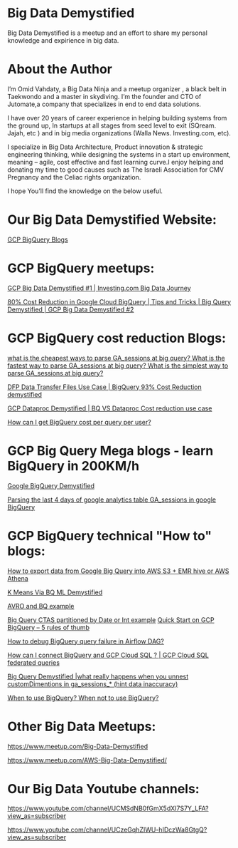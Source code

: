 # Big Data Demystified
Big Data Demystified is a meetup and an effort to share my personal knowledge and expirience in big data.  

# About the Author
I’m Omid Vahdaty, a Big Data Ninja and a meetup organizer , a black belt in Taekwondo and a master in skydiving.
I’m the founder and CTO of Jutomate,a company that  specializes  in end to end data solutions.

I have over 20 years of career experience in helping building systems from the ground up, In startups at all stages from seed level to exit  (SQream. Jajah, etc ) and  in big media organizations (Walla News. Investing.com, etc).

I specialize in Big Data Architecture, Product innovation & strategic engineering thinking, while designing the systems in a start up environment, meaning – agile, cost effective and fast learning curve.I enjoy helping and donating my time to good causes such as The Israeli Association for CMV Pregnancy and the Celiac rights organization.

I hope You’ll find the knowledge on the below useful.


# Our Big Data Demystified Website:
[GCP BigQuery Blogs](https://big-data-demystified.ninja/bigquery-blogs/)

# GCP BigQuery meetups:

[GCP Big Data Demystified #1 | Investing.com Big Data Journey](https://big-data-demystified.ninja/2019/01/28/gcp-big-data-demystified-1-investing-com-big-data-journey/)

[80% Cost Reduction in Google Cloud BigQuery | Tips and Tricks | Big Query Demystified | GCP Big Data Demystified #2](https://big-data-demystified.ninja/2019/10/27/80-cost-reduction-in-google-cloud-bigquery-tips-and-tricks-big-query-demystified/)

# GCP BigQuery cost reduction Blogs:
[what is the cheapest ways to parse GA_sessions at big query? What is the fastest way to parse GA_sessions at big query? What is the simplest way to parse GA_sessions at big query?](https://big-data-demystified.ninja/2019/05/19/what-is-the-cheapest-ways-to-parse-ga-sessions-at-big-query-what-is-the-fastest-way-to-parse-ga-sessions-at-big-query-what-is-the-simplest-way-to-parse-ga-sessions-at-big-query/)

[DFP Data Transfer Files Use Case | BigQuery 93% Cost Reduction demystified](https://big-data-demystified.ninja/2019/11/27/bigquery-sharded-table-loading-via-airflow-dynamic-workflow-template-fields-and-loop-dfp-data-transfer-files-use-case/)

[GCP Dataproc Demystified | BQ VS Dataproc Cost reduction use case](https://big-data-demystified.ninja/2019/11/24/gcp-dataproc-demystified-bq-vs-dataproc-cost-reduction-use-case/)

[How can I get BigQuery cost per query per user?](https://big-data-demystified.ninja/2019/09/19/bigquery-cost-per-query-per-user/)

# GCP Big Query Mega blogs - learn BigQuery in 200KM/h
[Google BigQuery Demystified](https://big-data-demystified.ninja/2019/07/21/google-bigquery-demystified/)

[Parsing the last 4 days of google analytics table GA_sessions in google BigQuery](https://big-data-demystified.ninja/2019/05/05/parsing-the-last-4-days-of-qa-sessions-in-google-bigquery/)


# GCP BigQuery technical "How to" blogs:
[How to export data from Google Big Query into AWS S3 + EMR hive or AWS Athena](https://big-data-demystified.ninja/2018/05/27/how-to-export-data-from-google-big-query-into-aws-s3-emr-hive/)

[K Means Via BQ ML Demystified](https://big-data-demystified.ninja/2019/12/18/k-means-via-bq-ml-demystified/)

[AVRO and BQ example](https://big-data-demystified.ninja/2019/12/07/avro-and-bq-example/)

[Big Query CTAS partitioned by Date or Int example](https://big-data-demystified.ninja/2019/11/13/big-query-ctas-partitioned-by-example/)
[Quick Start on GCP BigQuery – 5 rules of thumb](https://big-data-demystified.ninja/2019/11/06/quick-start-on-gcp-bigquery-5-rules-of-thumb/)

[How to debug BigQuery query failure in Airflow DAG?](https://big-data-demystified.ninja/2019/11/03/how-to-debug-bigquery-query-failure-in-airflow-dag/)

[How can I connect BigQuery and GCP Cloud SQL ? | GCP Cloud SQL federated queries](https://big-data-demystified.ninja/2019/10/15/how-can-i-connect-bigquery-and-gcp-cloud-sql-gcp-cloud-sql-federated-queries/)

[Big Query Demystified |what really happens when you unnest customDimentions in ga_sessions_* (hint data inaccuracy)](https://big-data-demystified.ninja/2019/01/16/big-query-demystified-data-inaccuracy-happens-when-you-unset-customdimentins-in-ga_sessions_/)

[When to use BigQuery? When not to use BigQuery?](https://big-data-demystified.ninja/2020/04/06/when-to-use-bigquery-when-not-to-use-bigquery/)

# Other Big Data Meetups:

https://www.meetup.com/Big-Data-Demystified

https://www.meetup.com/AWS-Big-Data-Demystified/

# Our Big Data Youtube channels:

https://www.youtube.com/channel/UCMSdNB0fGmX5dXI7S7Y_LFA?view_as=subscriber

https://www.youtube.com/channel/UCzeGqhZIWU-hIDczWa8GtgQ?view_as=subscriber

